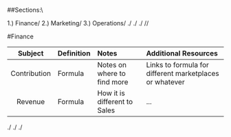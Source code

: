 ##Sections:\

1.) Finance/
2.) Marketing/
3.) Operations/
./
./
./
//

#Finance

| Subject | Definition | Notes | Additional Resources |
| :---:         |     :---      |          :--- | :--- |
| Contribution   | Formula     | Notes on where to find more    | Links to formula for different marketplaces or whatever |
| Revenue     | Formula       | How it is different to Sales      | ... |


./
./
./

